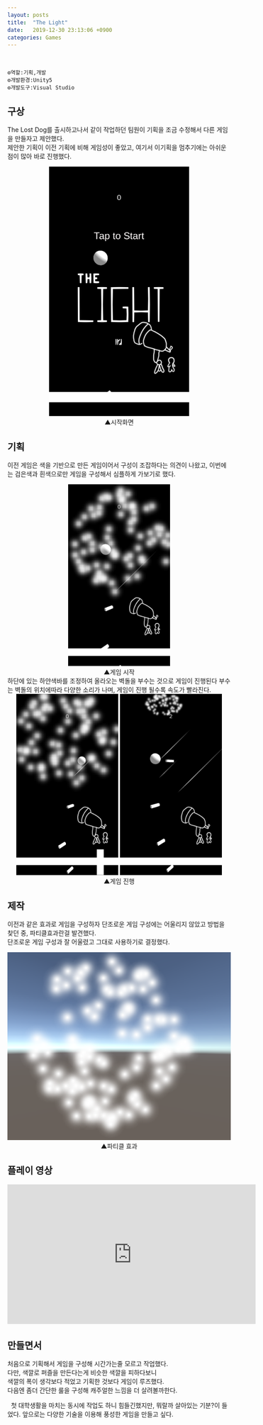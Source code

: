 ```yaml
---
layout: posts
title:  "The Light"
date:   2019-12-30 23:13:06 +0900
categories: Games
---
```

<br>

    ⚙️역할:기획,개발
    ⚙️개발환경:Unity5
    ⚙️개발도구:Visual Studio

구상
---
The Lost Dog를 출시하고나서 같이 작업하던 팀원이 기획을 조금 수정해서 다른 게임을 만들자고 제안했다.  
제안한 기획이 이전 기획에 비해 게임성이 좋았고, 여기서 이기획을 멈추기에는 아쉬운점이 많아 바로 진행했다.  


<center><img src="\assets\images\light_main.png" alt="light_main" style="zoom:55%;" /></center>

<center><figcaption>▲시작화면</figcaption></center>  

기획
---
이전 게임은 색을 기반으로 만든 게임이어서 구성이 조잡하다는 의견이 나왔고, 이번에는 검은색과 흰색으로만 게임을 구성해서 심플하게 가보기로 했다.

<center><img src="\assets\images\light_particle.png" alt="light_particle" style="zoom:40%;" /></center>

<center><figcaption>▲게임 시작</figcaption></center>
하단에 있는 하얀색바를 조정하여 올라오는 벽돌을 부수는 것으로 게임이 진행된다  
부수는 벽돌의 위치에따라 다양한 소리가 나며, 게임이 진행 될수록 속도가 빨라진다.  

<center><img src="\assets\images\light_play2.png" alt="light_play2" style="zoom:40%;" />
<img src="\assets\images\light_play.png" alt="light_play" style="zoom:40%;" /></center>



<center><figcaption>▲게임 진행</figcaption></center>

제작
---
이전과 같은 효과로 게임을 구성하자 단조로운 게임 구성에는 어울리지 않았고
방법을 찾던 중, 파티클효과란걸 발견했다.  
단조로운 게임 구성과 잘 어울렸고 그대로 사용하기로 결정했다.  

<center><img src="\assets\images\particle.png" alt="story3" style="zoom:80%;" />
</center>

<center><figcaption>▲파티클 효과</figcaption></center>

플레이 영상
---
<iframe width="560" height="315" src="https://www.youtube.com/embed/BXyJlmAFsTE" frameborder="0" allow="accelerometer; autoplay; encrypted-media; gyroscope; picture-in-picture" allowfullscreen></iframe>  

만들면서
---
처음으로 기획해서 게임을 구성해 시간가는줄 모르고 작업했다.  
다만, 색깔로 퍼즐을 만든다는게 비슷한 색깔을 피하다보니  
색깔의 폭이 생각보다 적었고 기획한 것보다 게임이 루즈했다.  
다음엔 좀더 간단한 룰을 구성해 캐주얼한 느낌을 더 살려볼까한다.  

&nbsp; 첫 대학생활을 마치는 동시에 작업도 하니 힘들긴했지만, 뭐랄까 살아있는 기분?이 들었다. 앞으로는 다양한 기술을 이용해 풍성한 게임을 만들고 싶다.


